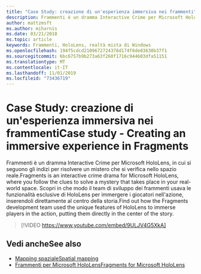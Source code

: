 ```yaml
---
title: "Case Study: creazione di un'esperienza immersiva nei frammenti"
description: Frammenti è un dramma Interactive Crime per Microsoft HoloLens, in cui si seguono gli indizi per risolvere un mistero che si verifica nello spazio reale.
author: mattzmsft
ms.author: miharnis
ms.date: 03/21/2018
ms.topic: article
keywords: Frammenti, HoloLens, realtà mista di Windows
ms.openlocfilehash: 194f5cdcd2109672724378d174f8de03630b37f1
ms.sourcegitcommit: 6bc6757b9b273a63f260f1716c944603dfa51151
ms.translationtype: MT
ms.contentlocale: it-IT
ms.lasthandoff: 11/01/2019
ms.locfileid: "73436719"
---
```

# <a name="case-study---creating-an-immersive-experience-in-fragments"></a><span data-ttu-id="3a718-104">Case Study: creazione di un'esperienza immersiva nei frammenti</span><span class="sxs-lookup"><span data-stu-id="3a718-104">Case study - Creating an immersive experience in Fragments</span></span>

<span data-ttu-id="3a718-105">Frammenti è un dramma Interactive Crime per Microsoft HoloLens, in cui si seguono gli indizi per risolvere un mistero che si verifica nello spazio reale.</span><span class="sxs-lookup"><span data-stu-id="3a718-105">Fragments is an interactive crime drama for Microsoft HoloLens, where you follow the clues to solve a mystery that takes place in your real-world space.</span></span> <span data-ttu-id="3a718-106">Scopri in che modo il team di sviluppo dei frammenti usava le funzionalità esclusive di HoloLens per immergere i giocatori nell'azione, inserendoli direttamente al centro della storia.</span><span class="sxs-lookup"><span data-stu-id="3a718-106">Find out how the Fragments development team used the unique features of HoloLens to immerse players in the action, putting them directly in the center of the story.</span></span>



>[!VIDEO https://www.youtube.com/embed/9ULJV4G5XkA]

## <a name="see-also"></a><span data-ttu-id="3a718-107">Vedi anche</span><span class="sxs-lookup"><span data-stu-id="3a718-107">See also</span></span>
* [<span data-ttu-id="3a718-108">Mapping spaziale</span><span class="sxs-lookup"><span data-stu-id="3a718-108">Spatial mapping</span></span>](spatial-mapping.md)
* [<span data-ttu-id="3a718-109">Frammenti per Microsoft HoloLens</span><span class="sxs-lookup"><span data-stu-id="3a718-109">Fragments for Microsoft HoloLens</span></span>](https://www.microsoft.com/p/fragments/9nblggh5ggm8)
